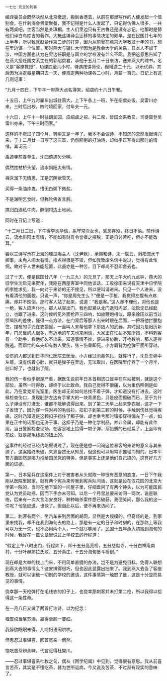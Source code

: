     一七七 元旦的刺客 

   编译委员会既然决然从北京撤退，搬到香港去，从前在那里写作的人便发起一个惜别会，在什刹海会贤堂聚餐，我不记得是什么人发起了，只记得仿佛人很多，一共有两桌吧，主客当然是关琪桐，主人们里边只有王古鲁还是没有忘记，他那时是替他们译白鸟库吉的著作。大概这编译会迁移的事情决定的颇早，是在民国廿七年的上半年，所以我就赶紧作第二步的打算，因为从前曾在燕京大学教过十年的书，想在里边谋一个位置，那时燕大与辅仁大学因为是教会大学的关系，日本人不加干涉，中国方面也认为在里边任职是与国立的学校没有什么不同。我把这意思告知了在燕大担任国文系主任的郭绍虞君，承他于五月二十日来访，送来燕大的聘书，名义是“客座教授”，功课四至六小时，待遇按讲师论，但增送二十元，以示优异。其后因为决定每星期只去一天，便规定两种功课各二小时，月薪一百元。日记上有这几则记事：

   “九月十四日，下午丰一带燕大点名簿来，绍虞约十六日午餐。

   十五日，上午九时雇车出城往燕大，上下午各上一班，午在绍虞处饭，吴雷川亦来，三时后出校，四时顷回家，付车夫一元。

   十六日，上午十一时往朗润园，应绍虞之招，共二席，皆国文系教员，司徒雷登吴雷川亦来，下午三时回家。”

   这样的不觉过了四个月，转瞬又是一年了。我本不会做诗，不知怎的忽然发起诗兴来，于十二月廿一日写了这三首，仍然照例的打油诗，却似乎正写得出那时的情绪，其词云：

   禹迹寺前春草生，沈园遗迹欠分明。

   偶然拄杖桥头望，流水斜阳太有情。

   禅床溜下无情思，正是沉阴欲雪天。

   买得一条油炸鬼，惜无白粥下微盐。

   不是渊明乞食时，但称陀佛省言辞。

   携归白酒私牛肉，醉倒村边土地祠。

   同时在日记上写道：

   “十二月廿三日，下午得李炎华信，系守常次女也，感念存殁，终日不愉。前作诗云，流水斜阳太有情，不能如有财有令誉者之摆脱，正是自讨苦吃，但亦不能改耳。”

   尝以三诗写示在上海的匏瓜庵主人（沈尹默），承赐和诗，末一联云，斜阳流水干卿事，未免人间太有情。指点得很是不错，但如我致废名信中说过，觉得有此怅惘，故对于人世未能恝置，此虽亦是一种苦，目下却尚不忍即舍去也。

   过了十天，便是民国廿八年（一九三九）的元旦了。那天上午大约九点钟，燕大的旧学生沈启无来贺年，我刚在西屋客室中同他谈话，工役徐田来说有天津中日学院的李姓求见，我一向对于来访的无不接见，所以便叫请进来。只见一个人进来，没有看清他的面貌，只说一声，“你是周先生么？”便是一手枪。我觉得左腹有点疼痛，却并不跌倒，那时客人站了起来，说道：“我是客。”这人却不理他，对他也是一枪，客人应声仆地。那人从容出门，我也赶紧从北门退归内室，沈启无已经起立，也跟了进来。这时候听见外面枪声三四响，如放鞭炮相似，原来徐田以前当过侦缉队的差使，懂得一点方法，在门背后等那人出来时跟在后面，一把将他拦腰抱住，捏枪的手兜在衣袋里，一面叫人来帮他拿下那凶人的武器。其时因为是阳历新年，门房里的人很多，有近地的车夫也来闲谈，大家正在忙乱不知所措，不料刺客有一个助手，看他好久不出来，知道事情不妙，便进来协助，开枪数响，那人遂得脱逃，而帮忙的车夫却有数人受伤，张三伤重即死，小方肩背为枪弹平面所穿过。

   受伤的人都送到日华同仁医院去医治，小方经过消毒包扎，就算行了，沈启无弹中左肩，没有伤着心肺，就只是弹子在里边，无法取出，在医院里疗养了一个月半，创口好了，也就出了院。

   我的伤一看似乎很是严重，据医生说前年日本首相滨口雄幸在车站被刺，就是这个部位，虽然一时得救，却终于以此致命。我自己觉得不很痛，以为重伤照例是如此，乃在爱克斯光室里，医生却无论如何总找不着子弹，才知道没有打进去，这时候检查伤口，发现肚脐左边有手掌大的一块青黑色，只是皮面擦破而已，至于为什么子弹没有打进去，谁都不能解说得出来。到了第二天早上起来穿衣服，这才一下子省悟了，因为穿一件对衿的毛线衫，扣扣子到第三颗的时候，手触到伤处觉得疼痛，这时乃知道是这颗扣子挡住了那子弹，却也幸亏那时钮扣穿得偏左了一点，如果在正中的话那也无济于事。这扣子乃是一种化学制品，并非金属，却能有此作用，当日警察检查现场，在客室地上拾得一颗子弹，系铅质的已经扁了，上面印有花纹，就是那毛线衣的钮上的。

   这事件的经过已经约略叙说过了，现在便是想一问询这位暴客的来访的意义与其来源了。这案始终未破，来源当然无从知悉，但这也可以用常识推理而知的。日本军警方面固然是竭力推给国民党的特务，但是事实上还是他们自己搞的，这有好几方面的证据。

   第一，日本宪兵在这案件上对于被害者从头就取一种很有恶意的态度。一日下午我刚从医院里回家，就有两个宪兵来传我到宪兵队问话，这就是设在汉花园的北京大学第一院的，当时在地下室的一间屋子里，仔细盘问了有两个钟头，以为可能国民党认为党员动摇，因而下手亦未可知。以后一个月里总要来访问一两次，说是联络，后来有一次大言治安良好，种种暗杀案件悉已破获，我便笑问，那么我的这一件呢？他急应道，也快了。但自此以后，便不再来访问了。

   第二，刺客有两个，坐汽车来到后面的胡同，显然是大规模的。但奇怪的是，到家里来找我，却不在我到海甸去的路上，那是有一定的日子和时刻的，在那路上等我可以万无一失，也不必用两个人，一个就尽够用了。民国十五年燕大初搬到海甸的时候，我曾在一篇文章里说过上学校去的行程道：

   “假定上午八时出门，行程如下，即十五分高亮桥，五分慈献寺，十分白祥庵南村，十分叶赫那拉氏坟，五分黄庄，十五分海甸篓斗桥到。”

   现在却是大举的找上门来，不用简单直捷的办法，岂不是为避免目标，免得人联想到燕大去的事情么？这安排得很巧，但也因此显露出拙来了。我到燕大去当了客座教授，就可以谢绝一切别的学校的邀请，这件事情第一触怒了谁，这是十分显而易见的事情。

   侥幸那一天枪弹打在毛线衣的扣子上，也侥幸那刺客并未打第二枪，所以我得以拾得这一条性命。

   在一月八日又做了两首打油诗，以为纪念：

   橙皮权当屠苏酒，赢得衰颜一霎红。

   我醉欲眠眠未得，儿啼妇语闹哄哄。

   但思忍过事堪喜，回首冤亲一惘然。

   饱吃苦茶辨余味，代言觅得杜樊川。

   ——忍过事堪喜系杜枚之句，偶从《困学纪闻》中见到，觉得很有意思。我从前喜言苦茶，其实是不懂吃茶，甚为世所诟病，今又说及苦茶，不过渐有现实的意味了。

